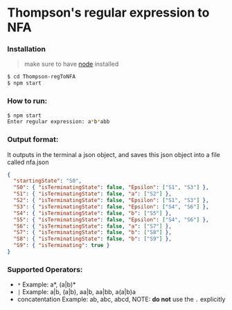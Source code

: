 # Thompson's regular expression to NFA


### Installation
> make sure to have [node](https://nodejs.org/en/download/) installed 
```sh
$ cd Thompson-regToNFA
$ npm start
```

### How to run:
```sh
$ npm start
Enter regular expression: a*b*abb
```

### Output format:
It outputs in the terminal a json object, and saves this json object into a file called nfa.json
```json
{
  "startingState": "S0",
  "S0": { "isTerminatingState": false, "Epsilon": ["S1", "S3"] },
  "S1": { "isTerminatingState": false, "a": ["S2"] },
  "S2": { "isTerminatingState": false, "Epsilon": ["S1", "S3"] },
  "S3": { "isTerminatingState": false, "Epsilon": ["S4", "S6"] },
  "S4": { "isTerminatingState": false, "b": ["S5"] },
  "S5": { "isTerminatingState": false, "Epsilon": ["S4", "S6"] },
  "S6": { "isTerminatingState": false, "a": ["S7"] },
  "S7": { "isTerminatingState": false, "b": ["S8"] },
  "S8": { "isTerminatingState": false, "b": ["S9"] },
  "S9": { "isTerminating": true }
}
```

### Supported Operators:

- `*`  Example: a*, (a|b)*
- `|`  Example: a|b, (a|b), aa|b, aa|bb, a(a|b)a
- concatentation  Example: ab, abc, abcd,  NOTE: **do not** use the `.` explicitly
